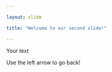 ```yaml
---

layout: slide 

title: "Welcome to our second slide!" 

---
```


Your text 

Use the left arrow to go back!
